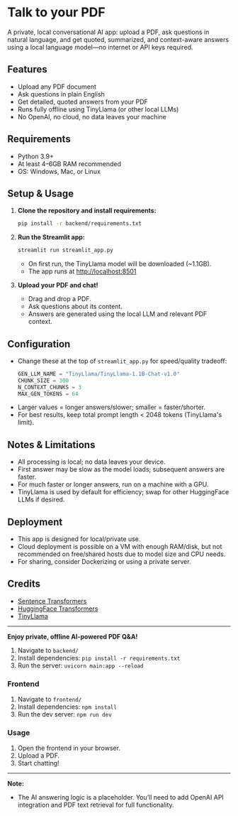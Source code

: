 # Talk to your PDF

A private, local conversational AI app: upload a PDF, ask questions in natural language, and get quoted, summarized, and context-aware answers using a local language model—no internet or API keys required.

## Features
- Upload any PDF document
- Ask questions in plain English
- Get detailed, quoted answers from your PDF
- Runs fully offline using TinyLlama (or other local LLMs)
- No OpenAI, no cloud, no data leaves your machine

## Requirements
- Python 3.9+
- At least 4–6GB RAM recommended
- OS: Windows, Mac, or Linux

## Setup & Usage

1. **Clone the repository and install requirements:**
   ```sh
   pip install -r backend/requirements.txt
   ```

2. **Run the Streamlit app:**
   ```sh
   streamlit run streamlit_app.py
   ```

   - On first run, the TinyLlama model will be downloaded (~1.1GB).
   - The app runs at [http://localhost:8501](http://localhost:8501)

3. **Upload your PDF and chat!**
   - Drag and drop a PDF.
   - Ask questions about its content.
   - Answers are generated using the local LLM and relevant PDF context.

## Configuration
- Change these at the top of `streamlit_app.py` for speed/quality tradeoff:
  ```python
  GEN_LLM_NAME = "TinyLlama/TinyLlama-1.1B-Chat-v1.0"
  CHUNK_SIZE = 300
  N_CONTEXT_CHUNKS = 3
  MAX_GEN_TOKENS = 64
  ```
- Larger values = longer answers/slower; smaller = faster/shorter.
- For best results, keep total prompt length < 2048 tokens (TinyLlama's limit).

## Notes & Limitations
- All processing is local; no data leaves your device.
- First answer may be slow as the model loads; subsequent answers are faster.
- For much faster or longer answers, run on a machine with a GPU.
- TinyLlama is used by default for efficiency; swap for other HuggingFace LLMs if desired.

## Deployment
- This app is designed for local/private use.
- Cloud deployment is possible on a VM with enough RAM/disk, but not recommended on free/shared hosts due to model size and CPU needs.
- For sharing, consider Dockerizing or using a private server.

## Credits
- [Sentence Transformers](https://www.sbert.net/)
- [HuggingFace Transformers](https://huggingface.co/docs/transformers/index)
- [TinyLlama](https://huggingface.co/TinyLlama/TinyLlama-1.1B-Chat-v1.0)

---

**Enjoy private, offline AI-powered PDF Q&A!**
1. Navigate to `backend/`
2. Install dependencies: `pip install -r requirements.txt`
3. Run the server: `uvicorn main:app --reload`

### Frontend
1. Navigate to `frontend/`
2. Install dependencies: `npm install`
3. Run the dev server: `npm run dev`

### Usage
1. Open the frontend in your browser.
2. Upload a PDF.
3. Start chatting!

---

**Note:**
- The AI answering logic is a placeholder. You’ll need to add OpenAI API integration and PDF text retrieval for full functionality.

